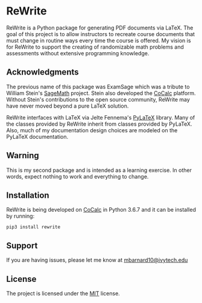 ReWrite
=======

ReWrite is a Python package for generating PDF documents via LaTeX. The goal of this project is to allow instructors to recreate course documents that must change in routine ways every time the course is offered. My vision is for ReWrite to support the creating of randomizable math problems and assessments without extensive programming knowledge.

Acknowledgments
---------------

The previous name of this package was ExamSage which was a tribute to  William Stein's [SageMath](http://www.sagemath.org/) project. Stein also developed the [CoCalc](https://cocalc.com/) platform. Without Stein's contributions to the open source community, ReWrite may have never moved beyond a pure LaTeX solution.

ReWrite interfaces with LaTeX via Jelte Fennema's [PyLaTeX](https://jeltef.github.io/PyLaTeX/) library. Many of the classes provided by ReWrite inherit from classes provided by PyLaTeX. Also, much of my documentation design choices are modeled on the PyLaTeX documentation.

Warning
-------

This is my second package and is intended as a learning exercise. In other words, expect nothing to work and everything to change.


Installation
------------

ReWrite is being developed on [CoCalc](https://cocalc.com/) in Python 3.6.7 and it can be installed by running:

    pip3 install rewrite


Support
-------

If you are having issues, please let me know at mbarnard10@ivytech.edu


License
-------

The project is licensed under the [MIT](https://choosealicense.com/licenses/mit/) license.
